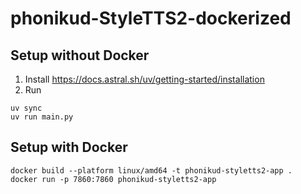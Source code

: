 # phonikud-StyleTTS2-dockerized


## Setup without Docker

1. Install https://docs.astral.sh/uv/getting-started/installation
2. Run
```console
uv sync
uv run main.py
```

## Setup with Docker

```console
docker build --platform linux/amd64 -t phonikud-styletts2-app .
docker run -p 7860:7860 phonikud-styletts2-app
```